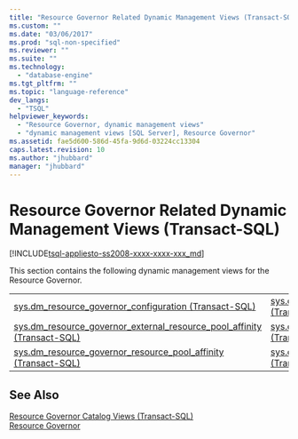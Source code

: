 ```yaml
---
title: "Resource Governor Related Dynamic Management Views (Transact-SQL) | Microsoft Docs"
ms.custom: ""
ms.date: "03/06/2017"
ms.prod: "sql-non-specified"
ms.reviewer: ""
ms.suite: ""
ms.technology: 
  - "database-engine"
ms.tgt_pltfrm: ""
ms.topic: "language-reference"
dev_langs: 
  - "TSQL"
helpviewer_keywords: 
  - "Resource Governor, dynamic management views"
  - "dynamic management views [SQL Server], Resource Governor"
ms.assetid: fae5d600-586d-45fa-9d6d-03224cc13304
caps.latest.revision: 10
ms.author: "jhubbard"
manager: "jhubbard"
---
```

# Resource Governor Related Dynamic Management Views (Transact-SQL)
[!INCLUDE[tsql-appliesto-ss2008-xxxx-xxxx-xxx_md](../../../database-engine/configure/windows/includes/tsql-appliesto-ss2008-xxxx-xxxx-xxx-md.md)]

  This section contains the following dynamic management views for the Resource Governor.  
  
|||  
|-|-|  
|[sys.dm_resource_governor_configuration &#40;Transact-SQL&#41;](../../../relational-databases/reference/system-dynamic-management-views/sys.dm-resource-governor-configuration-transact-sql.md)|[sys.dm_resource_governor_resource_pools &#40;Transact-SQL&#41;](../../../relational-databases/reference/system-dynamic-management-views/sys.dm-resource-governor-resource-pools-transact-sql.md)|  
|[sys.dm_resource_governor_external_resource_pool_affinity &#40;Transact-SQL&#41;](../../../relational-databases/reference/system-dynamic-management-views/sys.dm-resource-governor-external-resource-pool-affinity-transact-sql.md)|[sys.dm_resource_governor_resource_pool_volumes &#40;Transact-SQL&#41;](../../../relational-databases/reference/system-dynamic-management-views/sys.dm-resource-governor-resource-pool-volumes-transact-sql.md)|  
|[sys.dm_resource_governor_resource_pool_affinity &#40;Transact-SQL&#41;](../../../relational-databases/reference/system-dynamic-management-views/sys.dm-resource-governor-resource-pool-affinity-transact-sql.md)|[sys.dm_resource_governor_workload_groups &#40;Transact-SQL&#41;](../../../relational-databases/reference/system-dynamic-management-views/sys.dm-resource-governor-workload-groups-transact-sql.md)|  
  
## See Also  
 [Resource Governor Catalog Views &#40;Transact-SQL&#41;](../../../relational-databases/reference/system-catalog-views/resource-governor-catalog-views-transact-sql.md)   
 [Resource Governor](../../../relational-databases/resource-governor/resource-governor.md)  
  
  
